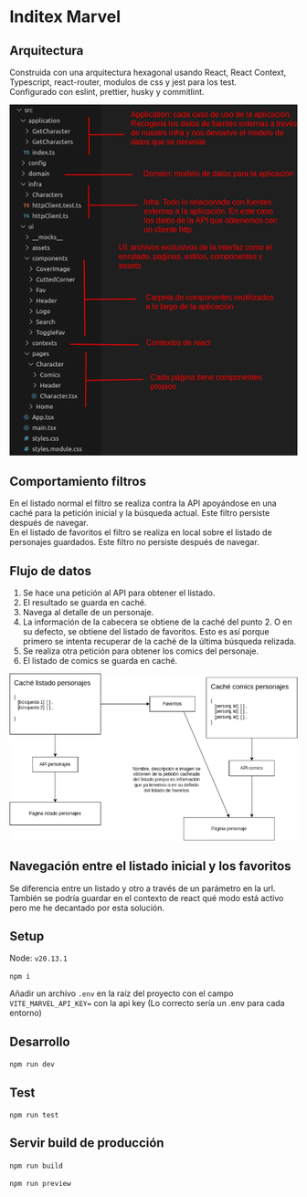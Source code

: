 # Inditex Marvel

## Arquitectura

Construida con una arquitectura hexagonal usando React, React Context, Typescript, react-router, modulos de css y jest para los test.  
Configurado con eslint, prettier, husky y commitlint.

![Arquitectura](docs/files.png)

## Comportamiento filtros

En el listado normal el filtro se realiza contra la API apoyándose en una caché para la petición inicial y la búsqueda actual. Este filtro persiste después de navegar.  
En el listado de favoritos el filtro se realiza en local sobre el listado de personajes guardados. Este filtro no persiste después de navegar.

## Flujo de datos

1. Se hace una petición al API para obtener el listado.
2. El resultado se guarda en caché.
3. Navega al detalle de un personaje.
4. La información de la cabecera se obtiene de la caché del punto 2. O en su defecto, se obtiene del listado de favoritos. Esto es así porque primero se intenta recuperar de la caché de la última búsqueda relizada.
5. Se realiza otra petición para obtener los comics del personaje.
6. El listado de comics se guarda en caché.

![Flujo de datos](docs/data-flow.png)

## Navegación entre el listado inicial y los favoritos

Se diferencia entre un listado y otro a través de un parámetro en la url. También se podría guardar en el contexto de react qué modo está activo pero me he decantado por esta solución.

## Setup

Node: `v20.13.1`

`npm i`

Añadir un archivo `.env` en la raíz del proyecto con el campo `VITE_MARVEL_API_KEY=` con la api key
(Lo correcto sería un .env para cada entorno)

## Desarrollo

`npm run dev`

## Test

`npm run test`

## Servir build de producción

`npm run build`

`npm run preview`
